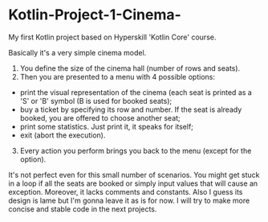 # Kotlin-Project-1-Cinema-
My first Kotlin project based on Hyperskill 'Kotlin Core' course.

Basically it's a very simple cinema model.

1. You define the size of the cinema hall (number of rows and seats).
2. Then you are presented to a menu with 4 possible options:
  - print the visual representation of the cinema (each seat is printed as a 'S' or 'B' symbol (B is used for booked seats);
  - buy a ticket by specifying its row and number. If the seat is already booked, you are offered to choose another seat;
  - print some statistics. Just print it, it speaks for itself;
  - exit (abort the execution).
3. Every action you perform brings you back to the menu (except for the <Exit> option).

It's not perfect even for this small number of scenarios. You might get stuck in a loop if all the seats are booked or simply input values that will cause an exception.
Moreover, it lacks comments and constants. Also I guess its design is lame but I'm gonna leave it as is for now.
I will try to make more concise and stable code in the next projects.
